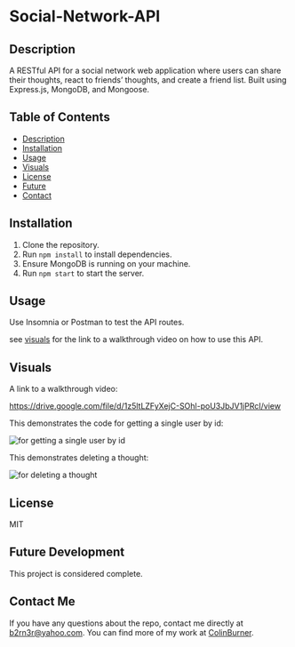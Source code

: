 # Social-Network-API

## Description
A RESTful API for a social network web application where users can share their thoughts, react to friends’ thoughts, and create a friend list. Built using Express.js, MongoDB, and Mongoose.

## Table of Contents
- [Description](#description)
- [Installation](#installation)
- [Usage](#usage)
- [Visuals](#visuals)
- [License](#license)
- [Future](#future-development)
- [Contact](#contact-me)

## Installation

1. Clone the repository.
2. Run `npm install` to install dependencies.
3. Ensure MongoDB is running on your machine.
4. Run `npm start` to start the server.

## Usage

Use Insomnia or Postman to test the API routes.

see [visuals](#visuals) for the link to a walkthrough video on how to use this API.

## Visuals

A link to a walkthrough video:

https://drive.google.com/file/d/1z5ltLZFyXejC-SOhl-poU3JbJV1jPRcI/view

This demonstrates the code for getting a single user by id:

![for getting a single user by id](https://github.com/user-attachments/assets/c115efa8-7504-47e4-87bc-9f09edee2aa2)

This demonstrates deleting a thought:

![for deleting a thought](https://github.com/user-attachments/assets/ee7ce057-a755-4a0b-9c45-332dbe0d1770)

## License

MIT

## Future Development

This project is considered complete.

## Contact Me

If you have any questions about the repo, contact me directly at b2rn3r@yahoo.com. You can find more of my work at [ColinBurner](https://github.com/ColinBurner/).